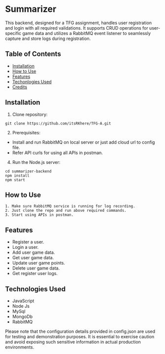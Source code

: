 # Summarizer

This backend, designed for a TFG assignment, handles user registration and login with all required validations. It supports CRUD operations for user-specific game data and utilizes a RabbitMQ event listener to seamlessly capture and store logs during registration.


## Table of Contents

- [Installation](#installation)
- [How to Use](#how-to-use)
- [Features](#features)
- [Techonlogies Used](#techonolgies-used)
- [Credits](#credits)

## Installation

1. Clone repository:
   
```
git clone https://github.com/itsRKhere/TFG-A.git 
```

2. Prerequisites:

- Install and run RabbitMQ on local server or just add cloud url to config file.
- Refer API curls for using all APIs in postman.

4. Run the Node.js server:
```
cd summarizer-backend
npm install
npm start
```

##  How to Use

    1. Make sure RabbitMQ service is running for log recording.
    2. Just clone the repo and run above required commands.
    3. Start using APIs in postman.

## Features

- Register a user.
- Login a user.
- Add user game data.
- Get user game data.
- Update user game points.
- Delete user game data.
- Get register user logs.

## Technologies Used

- JavaScript
- Node Js
- MySql
- MongoDb
- RabbitMQ 

Please note that the configuration details provided in config.json are used for testing and demonstration purposes. It is essential to exercise caution and avoid exposing such sensitive information in actual production environments.
